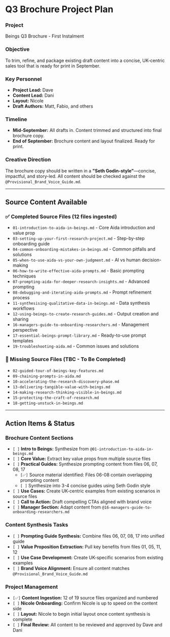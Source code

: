 # Q3 Brochure Project Plan

### **Project**
Beings Q3 Brochure - First Instalment

### **Objective**
To trim, refine, and package existing draft content into a concise, UK-centric sales tool that is ready for print in September.

### **Key Personnel**
* **Project Lead:** Dave
* **Content Lead:** Dani
* **Layout:** Nicole
* **Draft Authors:** Matt, Fabio, and others

### **Timeline**
* **Mid-September:** All drafts in. Content trimmed and structured into final brochure copy.
* **End of September:** Brochure content and layout finalized. Ready for print.

### **Creative Direction**
The brochure copy should be written in a **"Seth Godin-style"**—concise, impactful, and story-led. All content should be checked against the `@Provisional_Brand_Voice_Guide.md`.

---

## **Source Content Available**

### **✅ Completed Source Files (12 files ingested)**
* `01-introduction-to-aida-in-beings.md` - Core Aida introduction and value prop
* `03-setting-up-your-first-research-project.md` - Step-by-step onboarding guide
* `04-common-onboarding-mistakes-in-beings.md` - Common pitfalls and solutions
* `05-when-to-use-aida-vs-your-own-judgment.md` - AI vs human decision-making
* `06-how-to-write-effective-aida-prompts.md` - Basic prompting techniques
* `07-prompting-aida-for-deeper-research-insights.md` - Advanced prompting
* `08-debugging-and-iterating-aida-prompts.md` - Prompt refinement process
* `11-synthesising-qualitative-data-in-beings.md` - Data synthesis workflows
* `12-using-beings-to-create-research-guides.md` - Output creation and sharing
* `16-managers-guide-to-onboarding-researchers.md` - Management perspective
* `17-essential-beings-prompt-library.md` - Ready-to-use prompt templates
* `19-troubleshooting-aida.md` - Common issues and solutions

### **📝 Missing Source Files (TBC - To Be Completed)**
* `02-guided-tour-of-beings-key-features.md`
* `09-chaining-prompts-in-aida.md`
* `10-accelerating-the-research-discovery-phase.md`
* `13-delivering-tangible-value-with-beings.md`
* `14-making-research-thinking-visible-in-beings.md`
* `15-protecting-the-craft-of-research.md`
* `18-getting-unstuck-in-beings.md`

---

## **Action Items & Status**

### **Brochure Content Sections**
* `[ ]` **Intro to Beings:** Synthesize from `@01-introduction-to-aida-in-beings.md`
* `[ ]` **Core Value:** Extract key value props from multiple source files
* `[ ]` **Practical Guides:** Synthesize prompting content from files 06, 07, 08, 17
    * `[✅]` Source material identified: Files 06-08 contain overlapping prompting content
    * `[ ]` Synthesize into 3-4 concise guides using Seth Godin style
* `[ ]` **Use Cases:** Create UK-centric examples from existing scenarios in source files
* `[ ]` **Call to Action:** Draft compelling CTAs aligned with brand voice
* `[ ]` **Manager Section:** Adapt content from `@16-managers-guide-to-onboarding-researchers.md`

### **Content Synthesis Tasks**
* `[ ]` **Prompting Guide Synthesis:** Combine files 06, 07, 08, 17 into unified guide
* `[ ]` **Value Proposition Extraction:** Pull key benefits from files 01, 05, 11, 12
* `[ ]` **Use Case Development:** Create UK-specific scenarios from existing examples
* `[ ]` **Brand Voice Alignment:** Ensure all content matches `@Provisional_Brand_Voice_Guide.md`

### **Project Management**
* `[✅]` **Content Ingestion:** 12 of 19 source files organized and numbered
* `[ ]` **Nicole Onboarding:** Confirm Nicole is up to speed on the content side
* `[ ]` **Layout:** Nicole to begin initial layout once content synthesis is complete
* `[ ]` **Final Review:** All content to be reviewed and approved by Dave and Dani
